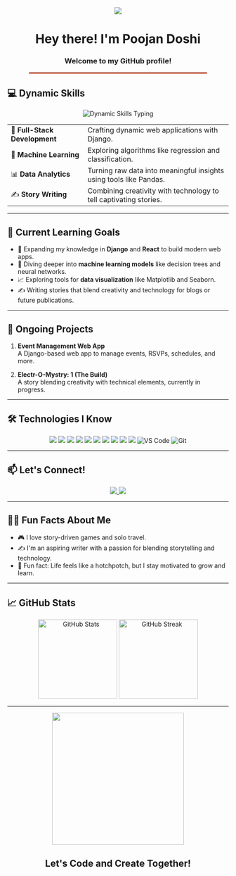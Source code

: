 <div align="center">
 <img src="Animation - 1732091219245.gif"></img>
  <h1>Hey there! I'm Poojan Doshi</h1>
  <h3>Welcome to my GitHub profile!</h3>
</div>


<hr style="border:1px solid #FF5733; width:80%; margin:auto;">

## 💻 Dynamic Skills
<div align="center">
  <img src="https://readme-typing-svg.herokuapp.com?font=Roboto&color=%23FF5733&size=24&center=true&vCenter=true&lines=Full-Stack+Development;Machine+Learning;Data+Analytics;Story+Writing" alt="Dynamic Skills Typing">
</div>



<table align="center">
  <tr>
    <td>🔧 <b>Full-Stack Development</b></td>
    <td>Crafting dynamic web applications with Django.</td>
  </tr>
  <tr>
    <td>🤖 <b>Machine Learning</b></td>
    <td>Exploring algorithms like regression and classification.</td>
  </tr>
  <tr>
    <td>📊 <b>Data Analytics</b></td>
    <td>Turning raw data into meaningful insights using tools like Pandas.</td>
  </tr>
  <tr>
    <td>✍️ <b>Story Writing</b></td>
    <td>Combining creativity with technology to tell captivating stories.</td>
  </tr>
</table>




---

## 🚀 Current Learning Goals
- 🌱 Expanding my knowledge in **Django** and **React** to build modern web apps.  
- 🧠 Diving deeper into **machine learning models** like decision trees and neural networks.  
- 📈 Exploring tools for **data visualization** like Matplotlib and Seaborn.  
- ✍️ Writing stories that blend creativity and technology for blogs or future publications.  

---

## 🔨 Ongoing Projects
1. **Event Management Web App**  
   A Django-based web app to manage events, RSVPs, schedules, and more.  

2. **Electr-O-Mystry: 1 (The Build)**  
   A story blending creativity with technical elements, currently in progress.  

---

## 🛠️ Technologies I Know
<div align="center">
  <img src="https://img.shields.io/badge/SQL-CC2927?style=for-the-badge&logo=microsoft-sql-server&logoColor=white">
  <img src="https://img.shields.io/badge/NoSQL-005571?style=for-the-badge&logo=mongodb&logoColor=white">
  <img src="https://img.shields.io/badge/Django-092E20?style=for-the-badge&logo=django&logoColor=white">
  <img src="https://img.shields.io/badge/Flask-000000?style=for-the-badge&logo=flask&logoColor=white">
  <img src="https://img.shields.io/badge/Sklearn-F7931E?style=for-the-badge&logo=scikit-learn&logoColor=white">
  <img src="https://img.shields.io/badge/Python-3776AB?style=for-the-badge&logo=python&logoColor=white">
  <img src="https://img.shields.io/badge/Bash-4EAA25?style=for-the-badge&logo=gnubash&logoColor=white">
  <img src="https://img.shields.io/badge/Linux-FCC624?style=for-the-badge&logo=linux&logoColor=black">
  <img src="https://img.shields.io/badge/MVC%20of%20.NET-5C2D91?style=for-the-badge&logo=dotnet&logoColor=white">
  <img src="https://img.shields.io/badge/C-A8B9CC?style=for-the-badge&logo=c&logoColor=white">
   <img src="https://img.shields.io/badge/VS%20Code-007ACC?style=for-the-badge&logo=visual-studio-code&logoColor=white" alt="VS Code">
  <img src="https://img.shields.io/badge/Git-F05032?style=for-the-badge&logo=git&logoColor=white" alt="Git">
</div>

---

## 📫 Let's Connect!
<div align="center">
  <a href="https://www.linkedin.com/in/poojan-doshi-83a027283">
    <img src="https://img.shields.io/badge/-LinkedIn-blue?style=for-the-badge&logo=linkedin&logoColor=white">
  </a>
  <a href="mailto:poojandoshi.linkdin@gmail.com">
    <img src="https://img.shields.io/badge/-Email-D14836?style=for-the-badge&logo=gmail&logoColor=white">
  </a>
</div>

---

## 👨‍💻 Fun Facts About Me
- 🎮 I love story-driven games and solo travel.  
- ✍️ I'm an aspiring writer with a passion for blending storytelling and technology.  
- 🌟 Fun fact: Life feels like a hotchpotch, but I stay motivated to grow and learn.

---

## 📈 GitHub Stats
<div align="center">
  <img height="180em" src="https://github-readme-stats.vercel.app/api?username=your-github-username&show_icons=true&hide_border=true&count_private=true&theme=radical" alt="GitHub Stats">
  <img height="180em" src="https://github-readme-streak-stats.herokuapp.com/?user=your-github-username&hide_border=true&theme=radical" alt="GitHub Streak">
</div>

---

<div align="center">
  <img src="https://media.giphy.com/media/13HgwGsXF0aiGY/giphy.gif" width="300">
  <h2>Let's Code and Create Together!</h2>
</div>
